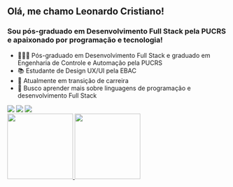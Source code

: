 ## Olá, me chamo Leonardo Cristiano!

### Sou pós-graduado em Desenvolvimento Full Stack pela PUCRS e apaixonado por programação e tecnologia!


- 👨🏼‍🎓  Pós-graduado em Desenvolvimento Full Stack e graduado em Engenharia de Controle e Automação pela PUCRS
- 📚  Estudante de Design UX/UI pela EBAC
- 🔭  Atualmente em transição de carreira
- 🌱  Busco aprender mais sobre linguagens de programação e desenvolvimento Full Stack

<div> 
  <a href = "mailto:l.kusterr@gmail.com"><img src="https://img.shields.io/badge/-Gmail-%23333?style=for-the-badge&logo=gmail&logoColor=white" target="_blank"></a>
  <a href="https://www.linkedin.com/in/leonardokuster/" target="_blank"><img src="https://img.shields.io/badge/-LinkedIn-%230077B5?style=for-the-badge&logo=linkedin&logoColor=white" target="_blank"></a> 
  <a href="https://instagram.com/leonardokuster" target="_blank"><img src="https://img.shields.io/badge/-Instagram-%23E4405F?style=for-the-badge&logo=instagram&logoColor=white" target="_blank"></a>
</div>

<div>
  <a href="https://github.com/leonardokuster">
  <img height="150em" src="https://github-readme-stats.vercel.app/api?username=leonardokuster&show_icons=true&theme=dark&include_all_commits=true&count_private=true"/>
  <img height="150em" src="https://github-readme-stats.vercel.app/api/top-langs/?username=leonardokuster&layout=compact&langs_count=7&theme=dark"/>
</div>
